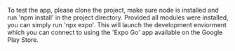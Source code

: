 To test the app, please clone the project, make sure node is installed and run 'npm install' in the project directory. Provided all modules were installed, you can simply run 'npx expo'. This will launch the development enviorment which you can connect to using the 'Expo Go' app available on the Google Play Store. 
